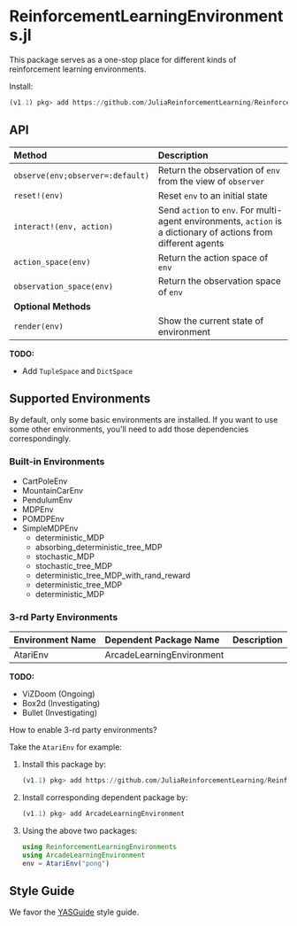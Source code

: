 # ReinforcementLearningEnvironments.jl

This package serves as a one-stop place for different kinds of reinforcement learning environments.

Install:

```julia
(v1.1) pkg> add https://github.com/JuliaReinforcementLearning/ReinforcementLearningEnvironments.jl
```

## API

| Method | Description |
| :---  | :--------- |
| `observe(env;observer=:default)` | Return the observation of `env` from the view of `observer`|
| `reset!(env)` | Reset `env` to an initial state|
| `interact!(env, action)` | Send `action` to `env`. For multi-agent environments, `action` is a dictionary of actions from different agents|
| `action_space(env)` | Return the action space of `env` |
| `observation_space(env)` | Return the observation space of `env`|
| **Optional Methods** | |
| `render(env)` | Show the current state of environment |

**TODO:**

- Add `TupleSpace` and `DictSpace`

## Supported Environments

By default, only some basic environments are installed. If you want to use some other environments, you'll need to add those dependencies correspondingly.

### Built-in Environments

- CartPoleEnv
- MountainCarEnv
- PendulumEnv
- MDPEnv
- POMDPEnv
- SimpleMDPEnv
  - deterministic_MDP
  - absorbing_deterministic_tree_MDP
  - stochastic_MDP
  - stochastic_tree_MDP
  - deterministic_tree_MDP_with_rand_reward
  - deterministic_tree_MDP
  - deterministic_MDP

### 3-rd Party Environments

| Environment Name | Dependent Package Name | Description |
| :--- | :--- | :--- |
| AtariEnv | ArcadeLearningEnvironment | |

**TODO:**

- ViZDoom (Ongoing)
- Box2d (Investigating)
- Bullet (Investigating)

How to enable 3-rd party environments?

Take the `AtariEnv` for example:

1. Install this package by:
    ```julia
    (v1.1) pkg> add https://github.com/JuliaReinforcementLearning/ReinforcementLearningEnvironments.jl
    ```
2. Install corresponding dependent package by:
    ```julia
    (v1.1) pkg> add ArcadeLearningEnvironment
    ```
3. Using the above two packages:
    ```julia
    using ReinforcementLearningEnvironments
    using ArcadeLearningEnvironment
    env = AtariEnv("pong")
    ```

## Style Guide

We favor the [YASGuide](https://github.com/jrevels/YASGuide) style guide.